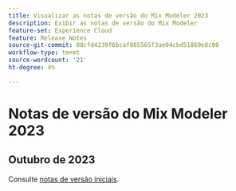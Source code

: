 ```yaml
---
title: Visualizar as notas de versão do Mix Modeler 2023
description: Exibir as notas de versão do Mix Modeler
feature-set: Experience Cloud
feature: Release Notes
source-git-commit: 08cfd4239f6bcaf885565f3ae04cbd51869e8c00
workflow-type: tm+mt
source-wordcount: '21'
ht-degree: 4%

---
```


# Notas de versão do Mix Modeler 2023

## Outubro de 2023

Consulte [notas de versão iniciais](latest.md).

